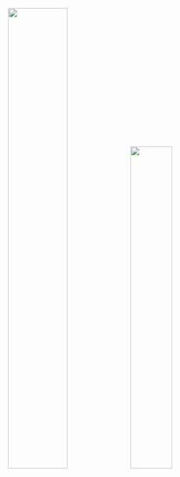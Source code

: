 <div align="center" >
<img width="49%" src="https://github-readme-stats.vercel.app/api?username=timurbabs&show_icons=true&theme=dark" />
<img width="41%" src="https://github-readme-stats.vercel.app/api/top-langs/?username=timurbabs&layout=compact&theme=dark&hide=Jupyter Notebook" />
</div>
